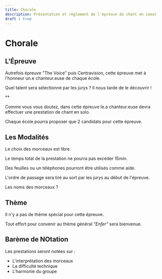 ```yaml
---
title: Chorale
description: Présentation et règlement de l'épreuve de chant en coeur
draft : true
---
```


# Chorale

## L'Épreuve

Autrefois épreuve "The Voice" puis Centravision, cette épreuve met à l'honneur un.e chanteur.euse de chaque école. 

Quel talent sera sélectionné par les jurys ? Il nous tarde de le découvrir !

**

Comme vous vous doutez, dans cette épreuve le.a chanteur.euse devra effectuer une prestation de chant en solo. 

Chaque école pourra proposer que 2 candidats pour cette épreuve.


## Les Modalités

Le choix des morceaux est libre.

Le temps total de la prestation ne pourra pas excéder 15min.

Des feuilles ou un téléphones pourront être utilisés comme aide.

L'ordre de passage sera tiré au sort par les jurys au début de l'épreuve.

Les noms des morceaux ?


## Thème

Il n'y a pas de thème spécial pour cette épreuve.

Tout effort pour convenir au thème général *"Enfer"* sera bienvenue.



## Barème de NOtation

Les prestations seront notées sur :
* L'interprétation des morceaux
* La difficulté technique
* L'harmonie du groupe


